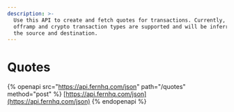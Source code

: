 ```yaml
---
description: >-
  Use this API to create and fetch quotes for transactions. Currently, onramp,
  offramp and crypto transaction types are supported and will be inferred from
  the source and destination.
---
```


# Quotes

{% openapi src="https://api.fernhq.com/json" path="/quotes" method="post" %}
[https://api.fernhq.com/json](https://api.fernhq.com/json)
{% endopenapi %}





